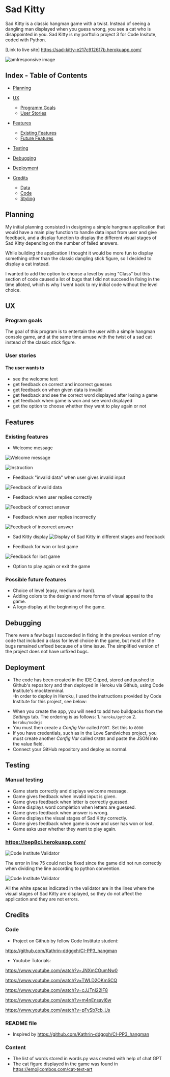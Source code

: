 
# Sad Kitty

Sad Kitty is a classic hangman game with a twist. Instead of seeing a dangling man displayed when you guess wrong, you see a cat who is disappointed in you. 
Sad Kitty is my porftolio project 3 for Code Insitute, coded with Python. 

[Link to live site] https://sad-kitty-e217c912617b.herokuapp.com/

![amIresponsive image](assets/images/readmeimages/amiresponsive.png)


## Index - Table of Contents

- [Planning](#planning)

- [UX](#ux)
    - [Programm Goals](#programm-goals)
    - [User Stories](#user-stories)

- [Features](#features)
    - [Existing Features](#existing-features)
    - [Future Features](#possible-future-features)

- [Testing](#testing)

- [Debugging](#debugging)
   
- [Deployment](#deployment)

- [Credits](#credits)
    - [Data](#data)
    - [Code](#code)
    - [Styling](#styling)

## Planning

My initial planning consisted in designing a simple hangman application that would have a main play function to handle data input from user and give feedback, and a display function to display the different visual stages of Sad Kitty depending on the number of failed answers. 

While building the application I thought it would be more fun to display something other than the classic dangling stick figure, so I decided to display a cat instead. 

I wanted to add the option to choose a level by using "Class" but this section of code caused a lot of bugs that I did not succeed in fixing in the time alloted, which is why I went back to my initial code without the level choice. 

## UX 
### Program goals 

The goal of this program is to entertain the user with a simple hangman console game, and at the same time amuse with the twist of a sad cat instead of the classic stick figure.  

### User stories 
#### The user wants to
- see the welcome text
- get feedback on correct and incorrect guesses
- get feedback on when given data is invalid
- get feedback and see the correct word displayed after losing a game
- get feedback when game is won and see word displayed
- get the option to choose whether they want to play again or not 


## Features
### Existing features
- Welcome message

![Welcome message](assets/images/readmeimages/welcomemessage.png)

![Instruction](assets/images/readmeimages/instructionguess.png)

- Feedback "invalid data" when user gives invalid input

![Feedback of invalid data](assets/images/readmeimages/invalidfeedback.png)

- Feedback when user replies correctly

![Feedback of correct answer](assets/images/readmeimages/answercorrect.png)

- Feedback when user replies incorrectly

![Feedback of incorrect answer](assets/images/readmeimages/answerincorrect.png)


- Sad Kitty display
![Display of Sad Kitty in different stages and feedback](assets/images/readmeimages/stagesandfeedback.png)

- Feedback for won or lost game

![Feedback for lost game](assets/images/readmeimages/lostgame.png)

- Option to play again or exit the game

### Possible future features
 - Choice of level (easy, medium or hard). 
 - Adding colors to the design and more forms of visual appeal to the game. 
 - A logo display at the beginning of the game. 

## Debugging
 There were a few bugs I succeeded in fixing in the previous version of my code that included a class for level choice in the game, but most of the bugs remained unfixed because of a time issue. The simplified version of the project does not have unfixed bugs. 

## Deployment 
- The code has been created in the IDE Gitpod, stored and pushed to Github's repository and then deployed in Heroku via Github, using Code Institute's mockterminal.  
-In order to deploy in Heroku, I used the instructions provided by Code Institute for this project, see below: 
* When you create the app, you will need to add two buildpacks from the _Settings_ tab. The ordering is as follows: 1. `heroku/python` 2. `heroku/nodejs`
* You must then create a _Config Var_ called `PORT`. Set this to `8000`
* If you have credentials, such as in the Love Sandwiches project, you must create another _Config Var_ called `CREDS` and paste the JSON into the value field.
* Connect your GitHub repository and deploy as normal. 


## Testing
### Manual testing
- Game starts correctly and displays welcome message.
- Game gives feedback when invalid input is given. 
- Game gives feedback when letter is correctly guessed. 
- Game displays word completion when letters are guessed.
- Game gives feedback when answer is wrong.
- Game displays the visual stages of Sad Kitty correctly.
- Game gives feedback when game is over and user has won or lost.
- Game asks user whether they want to play again.

### https://pep8ci.herokuapp.com/
![Code Institute Validator](assets/images/readmeimages/civalidator1.png)

The error in line 75 could not be fixed since the game did not run correctly when dividing the line according to python convention. 

![Code Institute Validator](assets/images/readmeimages/civalidator2.png)

All the white spaces indicated in the validator are in the lines where the visual stages of Sad Kitty are displayed, so they do not affect the application and they are not errors. 

## Credits
### Code ### 
- Project on Github by fellow Code Institute student:

https://github.com/Kathrin-ddggxh/CI-PP3_hangman 

- Youtube Tutorials: 

https://www.youtube.com/watch?v=JNXmCOumNw0

https://www.youtube.com/watch?v=TWLD2OKmSCQ

https://www.youtube.com/watch?v=cJJTnI22IF8

https://www.youtube.com/watch?v=m4nEnsavl6w 

https://www.youtube.com/watch?v=pFvSb7cb_Us

### README file ### 
- Inspired by https://github.com/Kathrin-ddggxh/CI-PP3_hangman 

### Content ###
- The list of words stored in words.py was created with help of chat GPT
- The cat figure displayed in the game was found in https://emojicombos.com/cat-text-art 
